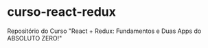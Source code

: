 # curso-react-redux
Repositório do Curso "React + Redux: Fundamentos e Duas Apps do ABSOLUTO ZERO!"
